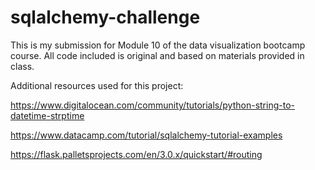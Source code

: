 # sqlalchemy-challenge

This is my submission for Module 10 of the data visualization bootcamp course. All code included is original and based on materials provided in class.

Additional resources used for this project:

https://www.digitalocean.com/community/tutorials/python-string-to-datetime-strptime

https://www.datacamp.com/tutorial/sqlalchemy-tutorial-examples

https://flask.palletsprojects.com/en/3.0.x/quickstart/#routing
